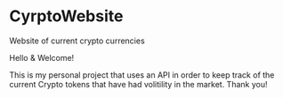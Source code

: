 # CyrptoWebsite
Website of current crypto currencies

Hello & Welcome! 

This is my personal project that uses an API in order to keep track of the current Crypto tokens that
have had volitility in the market.
Thank you!